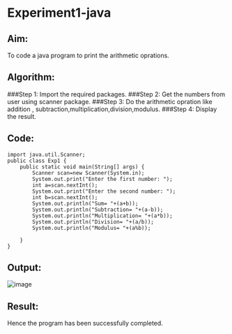 # Experiment1-java
## Aim:
To code a java program to print the arithmetic oprations.

## Algorithm:
###Step 1:
Import the required packages.
###Step 2:
Get the numbers from user using scanner package.
###Step 3:
Do the arithmetic opration like addition , subtraction,multiplication,division,modulus.
###Step 4:
Display the result.
## Code:
```
import java.util.Scanner;
public class Exp1 {
    public static void main(String[] args) {
        Scanner scan=new Scanner(System.in);
        System.out.print("Enter the first number: ");
        int a=scan.nextInt();
        System.out.print("Enter the second number: ");
        int b=scan.nextInt();
        System.out.println("Sum= "+(a+b));
        System.out.println("Subtraction= "+(a-b));
        System.out.println("Multiplication= "+(a*b));
        System.out.println("Division= "+(a/b));
        System.out.println("Modulus= "+(a%b));

    }
}
```
## Output:
![image](https://github.com/Archana2003-Jkumar/Experiment1-java/assets/93427594/12f05707-db1d-49bc-9878-04f0d708b044)
## Result:
Hence the program has been successfully completed.

